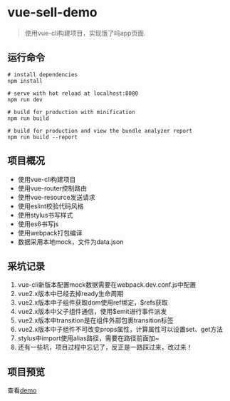 # vue-sell-demo

> 使用vue-cli构建项目，实现饿了吗app页面.

## 运行命令

```
# install dependencies
npm install

# serve with hot reload at localhost:8080
npm run dev

# build for production with minification
npm run build

# build for production and view the bundle analyzer report
npm run build --report
```

## 项目概况

- 使用vue-cli构建项目
- 使用vue-router控制路由
- 使用vue-resource发送请求
- 使用eslint校验代码风格
- 使用stylus书写样式
- 使用es6书写js
- 使用webpack打包编译
- 数据采用本地mock，文件为data.json

## 采坑记录
1. vue-cli新版本配置mock数据需要在webpack.dev.conf.js中配置
2. vue2.x版本中已经去掉ready生命周期
3. vue2.x版本中子组件获取dom使用ref绑定，$refs获取
4. vue2.x版本中父子组件通信，使用$emit进行事件派发
5. vue2.x版本中transition是在组件外部包裹transition标签
6. vue2.x版本中子组件不可改变props属性，计算属性可以设置set、get方法
7. stylus中import使用alias路径，需要在路径前面加~
8. 还有一些坑，项目过程中忘记了，反正是一路踩过来，改过来！

## 项目预览
查看[demo](https://m.limuyi.com.cn)
